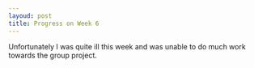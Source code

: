 ```yaml
---
layoud: post
title: Progress on Week 6 
---
```


Unfortunately I was quite ill this week and was unable to do much work towards the group project.
